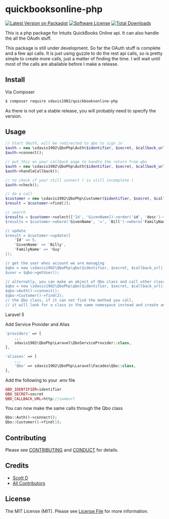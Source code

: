 # quickbooksonline-php

[![Latest Version on Packagist][ico-version]][link-packagist]
[![Software License][ico-license]](LICENSE.md)
[![Total Downloads][ico-downloads]][link-downloads]

This is a php package for Intuits QuickBooks Online api.  It can also handle the all the OAuth stuff.

This package is still under development.  So far the OAuth stuff is complete and a few api calls.  It is just using guzzle to do the rest api calls, so is pretty simple to create more calls, just a matter of finding the time.  I will wait until most of the calls are abailable before I make a release.

## Install

Via Composer

``` bash
$ composer require sdavis1902/quickbooksonline-php
```

As there is not yet a stable release, you will probably need to specify the version.

## Usage

``` php
// Start OAuth, will be redirected to qbo to sign in
$auth = new \sdavis1902\QboPhp\Auth($identifier, $secret, $callback_url);
$auth->connect();

// put this on your callback page to handle the return from qbo
$auth = new \sdavis1902\QboPhp\Auth($identifier, $secret, $callback_url);
$auth->handleCallback();

// to check if your still connect ( is still incomplete )
$auth->check();

// do a call
$customer = new \sdavis1902\QboPhp\Customer($identifier, $secret, $callback_url);
$result = $customer->find(2);

// search
$results = $customer->select(['Id', 'GivenName])->order('id', 'desc')->limit(2)->start(10)->get();
$results = $customer->where('GivenName', '=', 'Bill')->where('FamilyName', '=', 'Lucchini')->first();

// update
$result = $customer->update([
	'Id' => 5,
	'GivenName' => 'Billy',
	'FamilyName' => 'Guy'
]);

// get the user whos account we are managing
$qbo = new \sdavis1902\QboPhp\qbo($identifier, $secret, $callback_url);
$user = $qbo->getUser();

// alternatly, you can make an object of Qbo class and call other classes through it like this
$qbo = new \sdavis1902\QboPhp\qbo($identifier, $secret, $callback_url);
$qbo->Auth()->connect();
$qbo->Customer()->find(2);
// the Qbo class, if it can not find the method you call, 
// it will look for a class in the same namespace instead and create an object if it finds one
```

Laravel 5

Add Service Provider and Alias

``` php
'providers' => [
    ... 
    sdavis1902\QboPhp\Laravel\QboServiceProvider::class,
],
```

``` php
'aliases' => [
    ... 
    'Qbo' => sdavis1902\QboPhp\Laravel\Facades\Qbo::class,
],
```

Add the following to your .env file

``` php
QBO_IDENTIFIER=identifier
QBO_SECRET=secret
QBO_CALLBACK_URL=http://someurl
```

You can now make the same calls through the Qbo class

``` php
Qbo::Auth()->connect();
Qbo::Customer()->find(1);
```

## Contributing

Please see [CONTRIBUTING](CONTRIBUTING.md) and [CONDUCT](CONDUCT.md) for details.

## Credits

- [Scott D][link-author]
- [All Contributors][link-contributors]

## License

The MIT License (MIT). Please see [License File](LICENSE.md) for more information.

[ico-version]: https://img.shields.io/packagist/v/sdavis1902/qbo-laravel.svg?style=flat-square
[ico-license]: https://img.shields.io/badge/license-MIT-brightgreen.svg?style=flat-square
[ico-travis]: https://img.shields.io/travis/sdavis1902/qbo-laravel/master.svg?style=flat-square
[ico-scrutinizer]: https://img.shields.io/scrutinizer/coverage/g/sdavis1902/qbo-laravel.svg?style=flat-square
[ico-code-quality]: https://img.shields.io/scrutinizer/g/sdavis1902/qbo-laravel.svg?style=flat-square
[ico-downloads]: https://img.shields.io/packagist/dt/sdavis1902/qbo-laravel.svg?style=flat-square

[link-packagist]: https://packagist.org/packages/sdavis1902/qbo-laravel
[link-travis]: https://travis-ci.org/sdavis1902/qbo-laravel
[link-scrutinizer]: https://scrutinizer-ci.com/g/sdavis1902/qbo-laravel/code-structure
[link-code-quality]: https://scrutinizer-ci.com/g/sdavis1902/qbo-laravel
[link-downloads]: https://packagist.org/packages/sdavis1902/qbo-laravel
[link-author]: https://github.com/sdavis1902
[link-contributors]: ../../contributors
